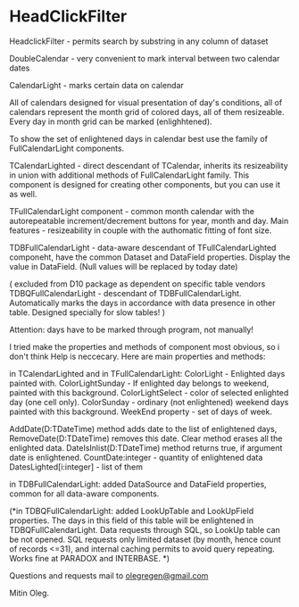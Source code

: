 # HeadClickFilter

HeadclickFilter - permits search by substring in any column of dataset

DoubleCalendar - very convenient to mark interval between two calendar dates

CalendarLight  - marks certain data on calendar


All of calendars designed for visual presentation of day's conditions, 
all of calendars represent the month grid of colored days, all of them resizeable. 
Every day in month grid  can be marked (enlighhtened).

To show the set of enlightened days in calendar best use the family of FullCalendarLight components.

TCalendarLighted - direct descendant of TCalendar, 
inherits its resizeability in union with additional methods of FullCalendarLight family. 
This component is designed for creating other components, but you can use it as well.

TFullCalendarLight component - common month calendar with the autorepeatable increment/decrement buttons 
for year, month and day. Main features - resizeability in couple with the authomatic fitting of font size.

TDBFullCalendarLight - data-aware descendant of TFullCalendarLighted componeht, 
have the common Dataset and DataField properties. Display the value in DataField.
(Null values will be replaced by today date)

( excluded from D10 package as dependent on specific table vendors
TDBQFullCalendarLight - descendant of TDBFullCalendarLight. 
Automatically marks the days in accordance with data presence in other table. 
Designed specially for slow tables!
)

Attention: days have to be marked through program, not manually!

I tried make the properties and methods of component most obvious, 
so i don't think Help is neccecary. Here are main properties and methods:

in TCalendarLighted and in TFullCalendarLight:
ColorLight - Enlighted days painted with. 
ColorLightSunday - If enlighted day belongs to weekend, painted with this background.
ColorLightSelect - color of selected enlighted day (one cell only).
ColorSunday - ordinary (not enlightened) weekend days painted with this background.
WeekEnd property - set of days of week.

AddDate(D:TDateTime) method adds date to the list of enlightened days,
RemoveDate(D:TDateTime) removes this date.
Clear method erases all the enlighted data.
DateIsInlist(D:TDateTime) method returns true, if argument date is enlightened.
CountDate:integer - quantity of enlightened data
DatesLighted[i:integer] - list of them

in TDBFullCalendarLight:
added DataSource and DataField properties, common for all data-aware components.

(*in TDBQFullCalendarLight:
added LookUpTable and LookUpField properties. The days in this field of this table will be 
enlightened in TDBQFullCalendarLight. Data requests through SQL, so LookUp table can be not opened.
SQL requests only limited dataset (by month, hence count of records <=31), and internal caching permits
to avoid  query repeating. Works fine at PARADOX and INTERBASE.
*)

Questions and requests mail to olegregen@gmail.com

Mitin Oleg.

